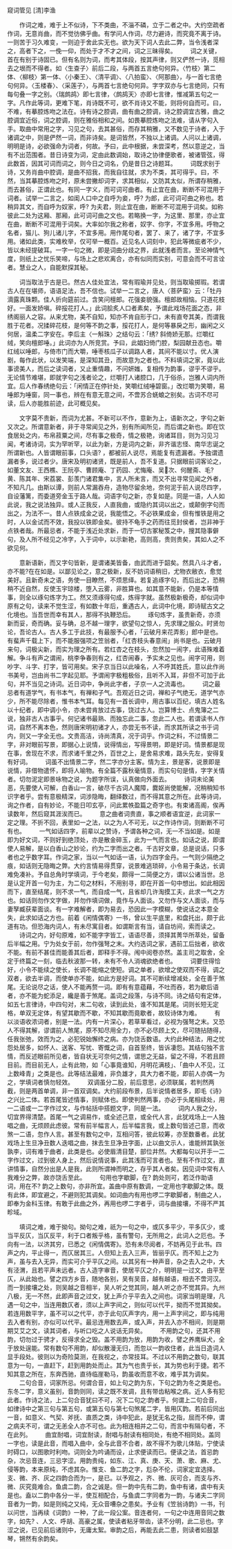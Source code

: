 窥词管见 [清]李渔

　　作词之难，难于上不似诗，下不类曲，不淄不磷，立于二者之中。大约空疏者作词，无意肖曲，而不觉彷佛乎曲。有学问人作词，尽力避诗，而究竟不离于诗。一则苦于习久难变，一则迫于舍此实无也。欲为天下词人去此二弊，当令浅者深之，高者下之，一俛一仰，而处于才不才之间，词之三昧得矣。
　　词之关键，首在有别于诗固已。但有名则为词，而考其体段，按其声律，则又俨然一诗，觅相去之垠而不得者。如〈生查子〉前后二段，与两首五言绝句何异。〈竹枝〉第二体、〈柳枝〉第一体、〈小秦王〉、〈清平调〉、〈八拍蛮〉、〈阿那曲〉，与一首七言绝句何异。〈玉楼春〉、〈采莲子〉，与两首七言绝句何异。字字双亦与七言绝同，只有每句叠一字之别。〈瑞鹧鸪〉即七言律，〈鹧鸪天〉亦即七言律，惟减第五句之一字。凡作此等词，更难下笔，肖诗既不可，欲不肖诗又不能，则将何自而可。曰，不难，有摹腔炼吻之法在。诗有诗之腔调，曲有曲之腔调，诗之腔调宜古雅，曲之腔调宜近俗，词之腔调，则在雅俗相和之间。如畏摹腔炼吻之法难，请从字句入手。取曲中常用之字，习见之句，去其甚俗，而存其稍雅，又不数见于诗者，入于诸调之中，则是俨然一词，而非诗矣。是词皆然，不独以上诸调。人问以上诸调，明明是诗，必欲强命为词者，何故。予曰，此中根据，未尝深考，然以意逆之，当有不出范围者。昔日诗变为词，定由此数调始，取诗之协律便歌者，被诸管弦，得此数首，因其可词而词之，则今日之词名，仍是昔日之诗题耳。
　　词既求别于诗，又务肖曲中腔调，是曲不招我，而我自往就，求为不类，其可得乎。曰，不然，当其摹腔炼吻之时，原未尝撇却词字，求其相似，又防其太似，所谓存稍雅，而去甚俗，正谓此也。有同一字义，而可词可曲者。有止宜在曲，断断不可混用于词者。试举一二言之，如闺人口中之自呼为妾，呼? 为郎，此可词可曲之称也。若稍异其文，而自呼为奴家，呼? 为夫君，则止宜在曲，断断不可混用于词矣。如称彼此二处为这厢、那厢，此可词可曲之文也。若略换一字，为这里、那里，亦止宜在曲，断断不可混用于词矣。大率如尔我之称者，奴字、你字，不宜多用。呼物之名者，猫儿、狗儿诸儿字，不宜多用。用作尾句者，罢了、来了，诸了字，不宜多用。诸如此类，实难枚举，仅可举一概百。近见名人词刻中，犯此等微疵者不少，皆以未经提破耳。一字一句之微，即是词曲分歧之界，此就浅者而言。至论神情气度，则纸上之忧乐笑啼，与场上之悲欢离合，亦有似同而实别，可意会而不可言诠者。慧业之人，自能默探其秘。

　　词当取法于古是已。然古人佳处宜法，常有瑕瑜并见处，则当取瑜掷瑕。若谓古人在在堪师，语语足法，吾不信也。试举一二言之，唐人〈菩萨蛮〉云：「牡丹滴露真珠颗。佳人折向筵前过。含笑问檀郎。花强妾貌强。檀郎故相恼。只道花枝好。一面发娇嗔。碎挼花打人。」此词脍炙人口者素矣，予谓此戏场花面之态，非绣阁丽人之容。从来尤物，美不自知，知亦不肯自形于口，未有直夸其美，而谓我胜于花者。况揉碎花枝，是何等不韵之事，挼花打人，是何等暴戾之形，幽闲之义何居，温柔二字安在。李后主〈一斛珠〉之结句云：「绣? 斜倚娇无那。烂嚼红绒，笑向檀郎唾。」此词亦为人所竞赏。予曰，此娼妇倚门腔，梨园献丑态也。嚼红绒以唾郎，与倚市门而大嚼，唾枣核瓜子以调路人者，其间不能以寸。优人演剧，每作此状，以发笑端，是深知其丑，而故意为之者也。不料填词之家，竟以此事谤美人，而后之读词者，又止重情趣，不问妍媸，复相传为韵事，谬乎不谬乎。无论情节难堪，即就字句之浅者论之，烂嚼打人诸腔口，几于俗杀，岂雅人词内所宜。后人作春绣绝句云：「闲情正在停针处，笑嚼红绒唾碧窗。」改烂嚼为笑嚼，易唾郎为唾窗，同一事也，辨在有意无意之间，不啻苏合蜣蜋之别矣。古词不尽可读，后人亦能胜前迹，此可概见矣。

　　文字莫不贵新，而词为尤甚。不新可以不作，意新为上，语新次之，字句之新又次之。所谓意新者，非于寻常闻见之外，别有所闻所见，而后谓之新也。即在饮食居处之内，布帛菽粟之间，尽有事之极奇，情之极艳，询诸耳目，则为习见习闻，考诸诗词，实为罕听罕，以此为新，方是词内之新，非齐谐志怪、南华志诞之所谓新也。人皆谓眼前事，口头语? ，都被前人说尽，焉能复有遗漏者。予独谓遗漏者多，说过者少。唐宋及明初诸贤，既是前人，吾不复道。只据眼前词客论之，如董文友、王西樵、王阮亭、曹顾庵、丁药园、尤悔庵、吴次、何醒斋、毛? 黄、陈其年、宋荔裳、彭羡门诸君集中，言人所未言，而又不出寻常见闻之外者，不知凡几。由斯以谭，则前人常漏吞舟，造物尽留余地，奈何泥于前人说尽四字，自设藩篱，而委道旁金玉于路人哉。词语字句之新，亦复如是。同是一语，人人如此说，我之说法独异。或人正我反，人直我曲，或隐约其词以出之，或颠倒字句而出之，为法不一。昔人点铁成金之说，我能悟之。不必铁果成金，但有惟铁是用之时，人以金试而不效，我投以铁即金矣。彼持不龟手之药而往觅封侯者，岂非神于点铁者哉。所最忌者，不能于浅近处求新，而于一切古冢秘笈之中，搜其隐事僻句，及人所不经见之冷字，入于词中，以示新艳，高则高，贵则贵矣，其如人之不欲见何。

　　意新语新，而又字句皆新，是谓诸美皆备，由武而进于韶矣。然具八斗才者，亦不能?在在如是。以鄙见论之，意之极新，反不妨词语稍旧，尤物衣敝衣，愈觉美好。且新奇未之语，务使一目瞭然，不烦思绎。若复追琢字句，而后出之，恐稍稍不近自然，反使玉宇琼楼，堕入云雾，非胜算也。如其意不能新，仍是本等情事，则全以琢句炼字为工。然又须琢得句成，炼得字就。虽然极新极奇，却似词中原有之句，读来不觉生涩，有如数十年后，重遇古人，此词中化境，即诗赋古文之化境也。当吾世而幸有其人，那得不执鞭恐后。
　　琢句炼字，虽贵新奇，亦须新而妥，奇而确。妥与确，总不越一理字，欲望句之惊人，先求理之服众。时贤勿论，吾论古人。古人多工于此技，有最服予心者，「云破月来花弄影」郎中是也。有蜚声千载上下，而不能服强项之笠翁者，「红杏枝头春意闹」尚书是也。云破月来句，词极尖新，而实为理之所有。若红杏之在枝头，忽然加一闹字，此语殊难着解。争斗有声之谓闹，桃李争春则有之，红杏闹春，予实未之见也。闹字可用，则吵字、斗字、打字，皆可用矣。宋子京当日以此噪名，人不呼其姓氏，意以此作尚书美号，岂由尚书二字起见耶。予谓闹字极粗极俗，且听不入耳，非但不可加于此句，并不当见之诗词。近日词中，争尚此字者，子京一人之流毒也。
　　词之最忌者有道学气，有书本气，有禅和子气。吾观近日之词，禅和子气绝无，道学气亦少，所不能尽除者，惟书本气耳。每见有一首长调中，用古事以百纪，填古人姓名以十纪者，即中调小令，亦未尝肯放过古事，饶过古人。岂算博士、点鬼簿之二说，独非古人古事乎。何记诸书最熟、而独忘此二事，忽此二人也。若谓读书人作词，自然不离本色，然则唐宋明初诸才人，亦尝无书不读，而求其所读之书于词内，则又一字全无也。文贵高洁，诗尚清真，况于词乎。作词之料，不过情景二字，非对眼前写景，即据心上说情，说得情出，写得景明，即是好词。情景都是现在事，舍现在不求，而求诸千里之外，百世之上，是舍易求难，路头先左，安得复有好词。
　　词虽不出情景二字，然二字亦分主客。情为主，景是客，说景即是说情，非借物遣怀，即将人喻物。有全篇不露秋毫情意，而实句句是情，字字关情者。切勿泥定即景咏物之说，为题字所误，认真做向外面去。
　　诗词未论美恶，先要使人可解，白香山一言，破尽千古词人魔障，爨妪尚使能解，况稍稍知书识字者乎。尝有意极精深，词涉隐晦，翻绎数过，而不得其意之所在。此等诗词，询之作者，自有妙论，不能日叩玄亭，问此累帙盈篇之奇字也。有束诸高阁，俟再读数年，然后窥其涯涘而已。
　　意之曲者词贵直，事之顺者语宜逆，此词家一定之理。不折不回，表里如一之法，以之为人不可无，以之作诗作词，则断断不可有也。
　　一气如话四字，前辈以之赞诗，予谓各种之词，无一不当如是。如是即为好文词，不则好到绝顶处，亦是散金碎玉，此为一气而言也。如话之说，即谓使人易解，是以白香山之妙论，约为二字而出之者。千古好文章，总是说话，只多者也之乎数字耳。作词之家，当以一气如话一语，认为四字金丹。一气则少隔绝之痕，如话则无隐晦之弊。大约言情易得贯穿，说景难逃琐碎，小令易于条达，长调难免凑补。予自总角时学填词，于今老矣，颇得一二简便之方，谓以公诸当世。总是认定开首一句为主，为二句之材料，不用别寻，即在开首一句中想出。如此相因而下，直至结尾，则不求一气，而自成一气，且省却几许淘摸工夫，此求一气之方也。如话则勿作文字做，并勿作填词做，竟作与人面谈。又勿作与文人面谈，而与妻孥臧获辈面谈。有一字难解者，即为易去，恐因此一字模糊，使说话之本意全失，此求如话之方也。前着《闲情偶寄》一书，曾以生平底里，和盘托出，颇于此道有功。但恐海内词人，有未尽寓目者。如谓斯言有当，请自坊间，索而读之。
　　诗词之内，好句原难，如不能字字皆工，语语尽善，须择其菁华所萃处，留备后半幅之用。宁为处女于前，勿作强弩之末。大约选词之家，遇前工后拙者，欲收不能。有前不甚佳而能善其后者，即释手不得。闱中阅卷亦然。盖主司之取舍，全定于终篇之一刻，临去秋波那一转，未有不令人消魂欲绝者也。
　　词要住得恰好，小令不能续之使长，长调不能缩之使短。调之单者，欲增之使双而不得，调之双者，欲去半调，而使单亦不能，如此方是好词。其不可断续增减处，全在善于煞尾。无论说尽之话，使人不能再赘一词。即有有意蕴藉，不吐而吞，若为歇后语者，亦不能为蛇添足，纔是善于煞尾。盖词之段落，与诗不同。诗之结句有定体，如五七言律诗，中四句对，末二句收，读到此处，谁不知其是尾。词则长短无定格，单双无定体，有望其歇而不歇，不知其歇而竟歇者，故较诗体为难。
　　有以淡语收浓词者，别是一法。内有一片深心，若草草看过，必视为强弩之末。又恐人不得其解，谬谓前人煞尾，原不知尽用全力，亦不必尽顾上文，尽可随拈随得，任我张弛，效而为之，必犯锐始懈终之病。亦为饶舌数语。大约此种结法，用之忧怨处居多，如怀人、送客、写忧、寄慨之词，自首至终，皆诉凄怨。其结句独不言情，而反述眼前所见者，皆自状无可奈何之情，谓思之无益，留之不得，不若且顾目前。而目前无人，止有此物，如「心事竟谁知，月明花满枝」、「曲中人不见，江上数峰青」之类是也。此等结法最难，非负雄才，具大力者不能，即前人亦偶一为之，学填词者慎勿轻效。
　　双调虽分二股，前后意思，必须联属，若判然两截，则是两首单调，非一首双调矣。大约前段布景，后半说情者居多，即毛《诗》之兴比二体。若首尾皆述情事，则赋体也。即使判然两事，亦必于头尾相续处，用一二语或一二字作过文，与作帖括中搭题文字，同是一法。
　　词内人我之分，切宜界得清楚。首尾一气之调易作，或全述己意，或全代人言，此犹戏场上一人独唱之曲，无烦顾此虑彼。常有前半幅言人，后半幅言我，或上数句皆述己意，而收煞一二语，忽作人言。甚至有数句之中，互相问答，彼此较筹，亦至数番者。此犹戏场上生旦净丑数人迭唱之曲，抹去生旦净丑字面，止以曲文示人，谁能辨其孰张孰李，词有难于曲者，此类是也。必使眉清目楚，部位井然。大都每句以开手一二字作过文，过到彼人身上，然后说情说事，此其浅而可言者也。至有不作过文，直讲情事，自然分出是人是我，此则所谓神而明之，存乎其人者矣。因见词中常有人我难分之弊，故亦饶舌至此。
　　句用也字歇脚，在? 韵处则可，若泛作助语词，用在不? 韵之上数句，亦非所宜。盖曲中原有数调，一定用也字歇脚之体。既有此体，即宜避之，不避则犯其调矣。如词曲内有用也啰二字歇脚者，制曲之人，即奉为金科玉律。有敢于此曲之外，再用也啰二字者乎，词与曲接壤，不得不严其畛域。

　　填词之难，难于拗句。拗句之难，祇为一句之中，或仄多平少，平多仄少，或当平反仄，当仄反平，利于口者叛乎格，虽有警句，无所用之，此词人之厄也。予向有一法，以济其穷，已悉之《闲情偶寄》。恐有未尽阅者，不妨再见于此书。四声之内，平止得一，而仄居其三。人但知上去入三声，皆丽乎仄。而不知上之为声，虽与去入无异，而实可介乎平仄之间。以其另有一种声音，杂之去入之中，大有泾渭，且若平声未远者。古人造字审音，使居平仄之介，明明是一过文，由平至仄，从此始也。譬之四方乡音，随地各别，吴有吴音，越有越语，相去不啻河汉。而一到接壤之处，则吴越之音相半，吴人听之觉其同，越人听之亦不觉其异。九州八极，无一不然，此即声音之过文，犹上声介乎平去入之间也。词家当明是理，凡遇一句之中，当连用数仄者，须以上声字间之，则似可以代平，拗而不觉其拗矣。若连用数平字，虽不可以之代平，亦于此句仄声字内，用一上声字间之，即与纯用去入者有别，亦似可以代平。最忌连用数去声，或入声，并去入亦不相间，则是期期艾艾之文，读其词者，与听口吃之人说话无异矣。
　　不用韵之句，还其不用韵，切勿过于骋才，反得求全之毁。盖不用韵为放，用韵为收，譬之养鹰纵犬，全于放处逞能。常有数句不用韵，却似散漫无归，而忽以一韵收住者，此当日造词人显手段处。彼则以为奇险莫测，在我视之，亦常技耳。不过以不用韵之数句，联其意为一句，一直赶下，赶到用韵处而止。其为气也贵乎长，其为势也利于捷。若不知其意之所在，东奔西驰，直待临崖勒马，韵虽收而意不收，难乎其为调矣。
　　二句合音，词家所忌。何谓合音，如上句之韵为东，下句之韵为冬之类是也。东冬二字，意义虽别，音韵则同，读之既不发调，且有带齿粘喉之病。近人多有犯此者。作诗之法，上二句合音犹曰不可，况下二句之韵者乎。何谓上二句合音，如律诗中之第三句与第五句，或第五句与第七句煞尾二字，皆用仄韵。若前后同出一音，如意义、气契、斧抚、直质之类，诗中犯此，是犹无名之指，屈而不伸，谓之病夫不可，谓之无恙全人亦不可也。此为相连相并之二句，而言中有隔句者，不在此列。
　　曲宜耐唱，词宜耐读，耐唱与耐读有相同处，有绝不相同处。盖同一字也，读是此音，而唱入曲中，全与此音不合者，故不得不为歌儿体贴，宁使读时碍口，以图歌时利吻。词则全为吟诵而设，止求便读而已。便读之法，首忌韵杂，次忌音连，三忌字涩。用韵贵纯，如东、江、真、庚、天、萧、歌、麻、尤、侵等韵，本来原纯，不虑其杂。惟支、鱼二韵之字，尨杂不伦，词家定宜选择。支、微、齐、灰之四韵合而为一，是已。以予观之，齐、微、灰可合，而支与齐、微、灰究竟难合。鱼虞二韵，合之诚是。但一韵中先有二韵，鱼中有诸，虞中有夫是也。盍以二韵中各分一半，使互相配合，与鱼虞二字同者为一韵，与诸夫二字同音者为一韵，如是则纯之又纯，无众音嘈杂之患矣。予业有《笠翁诗韵》一书，刊以问世，当再续《词韵》一种，了此一段公案。音连者何，一句之中连用音同之数字，如先? 、人文、呼胡、高豪之属，使读者粘牙带齿，读不分明，此二忌也。字涩之说，已见前后诸则中，无庸太絮。审韵之后，再能去此二患，则读者如鼓瑟琴，锵然有余韵矣。

